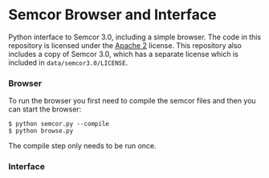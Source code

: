 # Semcor Browser and Interface

Python interface to Semcor 3.0, including a simple browser. The code in this repository is licensed under the [Apache 2](https://www.apache.org/licenses/LICENSE-2.0) license. This repository also includes a copy of Semcor 3.0, which has a separate license which is included in `data/semcor3.0/LICENSE`.


### Browser

To run the browser you first need to compile the semcor files and then you can start the browser:

```
$ python semcor.py --compile
$ python browse.py
```

The compile step only needs to be run once.


### Interface
